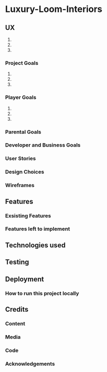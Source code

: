 # Luxury-Loom-Interiors

## UX
1. 
2. 
3. 

### Project Goals 
1. 
2. 
3. 

### Player Goals 
1. 
2. 
3. 

### Parental Goals 

### Developer and Business Goals 

### User Stories 

### Design Choices 

### Wireframes 

## Features 

### Exsisting Features 

### Features left to implement 

## Technologies used 

## Testing 

## Deployment 

### How to run this project locally 

## Credits 

### Content 

### Media 

### Code 

### Acknowledgements 